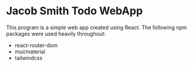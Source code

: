 # Jacob Smith Todo WebApp

This program is a simple web app created using React. The following npm packages were used heavily throughout:

- react-router-dom
- mui/material
- tailwindcss
